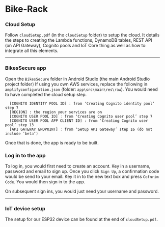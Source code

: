 # Bike-Rack

### Cloud Setup
Follow `cloudSetup.pdf` (in the `cloudSetup` folder) to setup the cloud. It details the steps to creating the Lambda functions, DynamoDB tables, REST API (on API Gateway), Cognito pools and IoT Core thing as well as how to integrate all this elements.

---

### BikesSecure app
Open the `BikesSecure` folder in Android Studio (the main Android Studio project folder)
If using you own AWS services, replace the following in `amplifyconfiguration.json` (folder: `app\src\main\res\raw`). You would need to have completed the cloud setup step.
```
  [COGNITO IDENTITY POOL ID] : from ‘Creating Cognito identity pool’ step 7
  [REGION] : the region your services are on
  [COGNITO USER POOL ID] : from ‘Creating Cognito user pool’ step 7
  [COGNITO USER POOL APP CLIENT ID] : from ‘Creating Cognito user pool’ step 13
  [API GATEWAY ENDPOINT] : from ‘Setup API Gateway’ step 16 (do not include ‘beta’)
```
Once that is done, the app is ready to be built.

### Log in to the app
To log in, you would first need to create an account. Key in a username, password and email to sign up.
Once you click `Sign Up`, a confirmation code would be send to your email. Key it in to the new text box and press `Cofnrim Code`. You would then sign in to the app.

On subsequent sign ins, you would just need your username and password.

---

### IoT device setup
The setup for our ESP32 device can be found at the end of `cloudSetup.pdf`.
